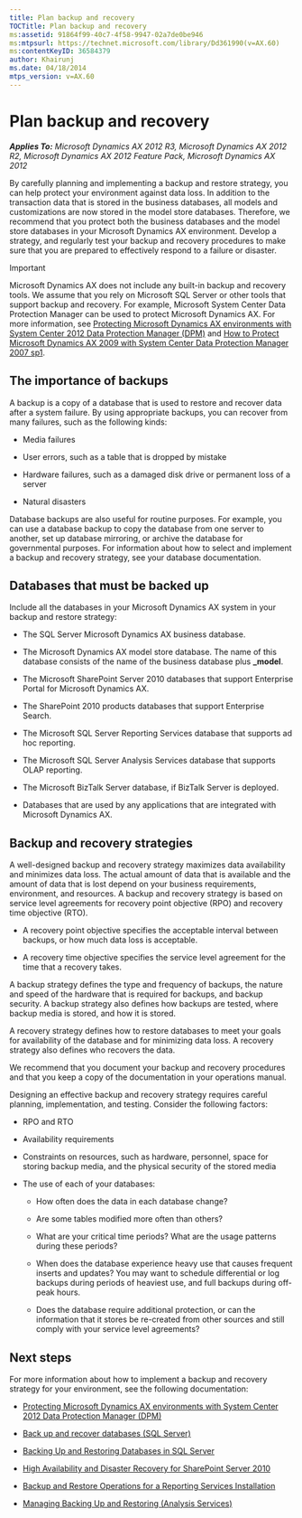 ```yaml
---
title: Plan backup and recovery
TOCTitle: Plan backup and recovery
ms:assetid: 91864f99-40c7-4f58-9947-02a7de0be946
ms:mtpsurl: https://technet.microsoft.com/library/Dd361990(v=AX.60)
ms:contentKeyID: 36584379
author: Khairunj
ms.date: 04/18/2014
mtps_version: v=AX.60
---
```


# Plan backup and recovery 


_**Applies To:** Microsoft Dynamics AX 2012 R3, Microsoft Dynamics AX 2012 R2, Microsoft Dynamics AX 2012 Feature Pack, Microsoft Dynamics AX 2012_

By carefully planning and implementing a backup and restore strategy, you can help protect your environment against data loss. In addition to the transaction data that is stored in the business databases, all models and customizations are now stored in the model store databases. Therefore, we recommend that you protect both the business databases and the model store databases in your Microsoft Dynamics AX environment. Develop a strategy, and regularly test your backup and recovery procedures to make sure that you are prepared to effectively respond to a failure or disaster.


> [!IMPORTANT]
> <P>Microsoft Dynamics AX does not include any built-in backup and recovery tools. We assume that you rely on Microsoft SQL Server or other tools that support backup and recovery. For example, Microsoft System Center Data Protection Manager can be used to protect Microsoft Dynamics AX. For more information, see <A href="protecting-microsoft-dynamics-ax-environments-with-system-center-2012-data-protection-manager-dpm.md">Protecting Microsoft Dynamics AX environments with System Center 2012 Data Protection Manager (DPM)</A> and <A href="https://go.microsoft.com/fwlink/?linkid=230427">How to Protect Microsoft Dynamics AX 2009 with System Center Data Protection Manager 2007 sp1</A>.</P>



## The importance of backups

A backup is a copy of a database that is used to restore and recover data after a system failure. By using appropriate backups, you can recover from many failures, such as the following kinds:

  - Media failures

  - User errors, such as a table that is dropped by mistake

  - Hardware failures, such as a damaged disk drive or permanent loss of a server

  - Natural disasters

Database backups are also useful for routine purposes. For example, you can use a database backup to copy the database from one server to another, set up database mirroring, or archive the database for governmental purposes. For information about how to select and implement a backup and recovery strategy, see your database documentation.

## Databases that must be backed up

Include all the databases in your Microsoft Dynamics AX system in your backup and restore strategy:

  - The SQL Server Microsoft Dynamics AX business database.

  - The Microsoft Dynamics AX model store database. The name of this database consists of the name of the business database plus **\_model**.

  - The Microsoft SharePoint Server 2010 databases that support Enterprise Portal for Microsoft Dynamics AX.

  - The SharePoint 2010 products databases that support Enterprise Search.

  - The Microsoft SQL Server Reporting Services database that supports ad hoc reporting.

  - The Microsoft SQL Server Analysis Services database that supports OLAP reporting.

  - The Microsoft BizTalk Server database, if BizTalk Server is deployed.

  - Databases that are used by any applications that are integrated with Microsoft Dynamics AX.

## Backup and recovery strategies

A well-designed backup and recovery strategy maximizes data availability and minimizes data loss. The actual amount of data that is available and the amount of data that is lost depend on your business requirements, environment, and resources. A backup and recovery strategy is based on service level agreements for recovery point objective (RPO) and recovery time objective (RTO).

  - A recovery point objective specifies the acceptable interval between backups, or how much data loss is acceptable.

  - A recovery time objective specifies the service level agreement for the time that a recovery takes.

A backup strategy defines the type and frequency of backups, the nature and speed of the hardware that is required for backups, and backup security. A backup strategy also defines how backups are tested, where backup media is stored, and how it is stored.

A recovery strategy defines how to restore databases to meet your goals for availability of the database and for minimizing data loss. A recovery strategy also defines who recovers the data.

We recommend that you document your backup and recovery procedures and that you keep a copy of the documentation in your operations manual.

Designing an effective backup and recovery strategy requires careful planning, implementation, and testing. Consider the following factors:

  - RPO and RTO

  - Availability requirements

  - Constraints on resources, such as hardware, personnel, space for storing backup media, and the physical security of the stored media

  - The use of each of your databases:
    
      - How often does the data in each database change?
    
      - Are some tables modified more often than others?
    
      - What are your critical time periods? What are the usage patterns during these periods?
    
      - When does the database experience heavy use that causes frequent inserts and updates? You may want to schedule differential or log backups during periods of heaviest use, and full backups during off-peak hours.
    
      - Does the database require additional protection, or can the information that it stores be re-created from other sources and still comply with your service level agreements?

## Next steps

For more information about how to implement a backup and recovery strategy for your environment, see the following documentation:

  - [Protecting Microsoft Dynamics AX environments with System Center 2012 Data Protection Manager (DPM)](protecting-microsoft-dynamics-ax-environments-with-system-center-2012-data-protection-manager-dpm.md)

  - [Back up and recover databases (SQL Server)](back-up-and-recover-databases-sql-server.md)

  - [Backing Up and Restoring Databases in SQL Server](https://go.microsoft.com/fwlink/?linkid=215815)

  - [High Availability and Disaster Recovery for SharePoint Server 2010](https://go.microsoft.com/fwlink/?linkid=215820)

  - [Backup and Restore Operations for a Reporting Services Installation](https://go.microsoft.com/fwlink/?linkid=215818)

  - [Managing Backing Up and Restoring (Analysis Services)](https://go.microsoft.com/fwlink/?linkid=215819)

  



